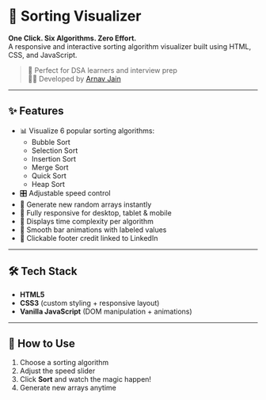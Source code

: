 # 🧠 Sorting Visualizer

**One Click. Six Algorithms. Zero Effort.**  
A responsive and interactive sorting algorithm visualizer built using HTML, CSS, and JavaScript.

> 🎯 Perfect for DSA learners and interview prep  
> 👨‍💻 Developed by [Arnav Jain](https://www.linkedin.com/in/arnav-jain-70486628a/)

---

## ✨ Features

- 📊 Visualize 6 popular sorting algorithms:
  - Bubble Sort
  - Selection Sort
  - Insertion Sort
  - Merge Sort
  - Quick Sort
  - Heap Sort
- 🎛 Adjustable speed control
- 🔁 Generate new random arrays instantly
- 📱 Fully responsive for desktop, tablet & mobile
- 🧠 Displays time complexity per algorithm
- 🎨 Smooth bar animations with labeled values
- 🔗 Clickable footer credit linked to LinkedIn

---

## 🛠 Tech Stack

- **HTML5**
- **CSS3** (custom styling + responsive layout)
- **Vanilla JavaScript** (DOM manipulation + animations)

---

## 🚀 How to Use

1. Choose a sorting algorithm
2. Adjust the speed slider
3. Click **Sort** and watch the magic happen!
4. Generate new arrays anytime
